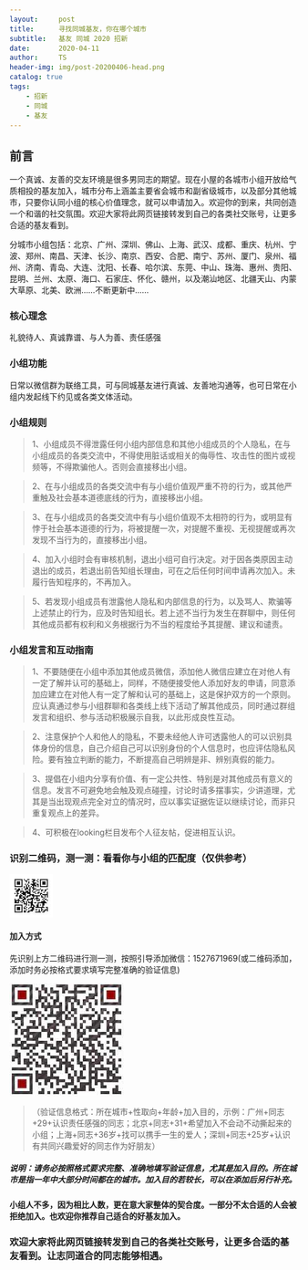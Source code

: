 ```yaml
---
layout:     post
title:      寻找同城基友，你在哪个城市
subtitle:   基友 同城 2020 招新
date:       2020-04-11
author:     TS
header-img: img/post-20200406-head.png
catalog: true
tags:
    - 招新
    - 同城
    - 基友
---
```


## 前言

一个真诚、友善的交友环境是很多男同志的期望。现在小屋的各城市小组开放给气质相投的基友加入，城市分布上涵盖主要省会城市和副省级城市，以及部分其他城市，只要你认同小组的核心价值理念，就可以申请加入。欢迎你的到来，共同创造一个和谐的社交氛围。欢迎大家将此网页链接转发到自己的各类社交账号，让更多合适的基友看到。

分城市小组包括：北京、广州、深圳、佛山、上海、武汉、成都、重庆、杭州、宁波、郑州、南昌、天津、长沙、南京、西安、合肥、南宁、苏州、厦门、泉州、福州、济南、青岛、大连、沈阳、长春、哈尔滨、东莞、中山、珠海、惠州、贵阳、昆明、兰州、太原、海口、石家庄、怀化、赣州，以及潮汕地区、北疆天山、内蒙大草原、北美、欧洲……不断更新中……


### 核心理念

礼貌待人、真诚靠谱、与人为善、责任感强


### 小组功能

日常以微信群为联络工具，可与同城基友进行真诚、友善地沟通等，也可日常在小组内发起线下约见或各类文体活动。


### 小组规则

> 1、小组成员不得泄露任何小组内部信息和其他小组成员的个人隐私，在与小组成员的各类交流中，不得使用脏话或相关的侮辱性、攻击性的图片或视频等，不得欺骗他人。否则会直接移出小组。

> 2、在与小组成员的各类交流中有与小组价值观严重不符的行为，或其他严重触及社会基本道德底线的行为，直接移出小组。

> 3、在与小组成员的各类交流中有与小组价值观不太相符的行为，或明显有悖于社会基本道德的行为，将被提醒一次，对提醒不重视、无视提醒或再次发现不当行为的，直接移出小组。

> 4、加入小组时会有审核机制，退出小组可自行决定。对于因各类原因主动退出的成员，若退出前告知组长理由，可在之后任何时间申请再次加入。未履行告知程序的，不再加入。

> 5、若发现小组成员有泄露他人隐私和内部信息的行为，以及骂人、欺骗等上述禁止的行为，应及时告知组长。若上述不当行为发生在群聊中，则任何其他成员都有权利和义务根据行为不当的程度给予其提醒、建议和谴责。

### 小组发言和互动指南

> 1、不要随便在小组中添加其他成员微信，添加他人微信应建立在对他人有一定了解并认可的基础上，同样，不随便接受他人添加好友的申请，同意添加应建立在对他人有一定了解和认可的基础上，这是保护双方的一个原则。应认真通过参与小组群聊和各类线上线下活动了解其他成员，同时通过群组发言和组织、参与活动积极展示自我，以此形成良性互动。

> 2、注意保护个人和他人的隐私，不要未经他人许可透露他人的可以识别具体身份的信息，自己介绍自己可以识别身份的个人信息时，也应评估隐私风险。要有独立判断的能力，不断提高自己明辨是非、辨别真假的能力。

> 3、提倡在小组内分享有价值、有一定公共性、特别是对其他成员有意义的信息。发言不可避免地会触及观点碰撞，讨论时请多摆事实，少讲道理，尤其是当出现观点完全对立的情况时，应以事实证据佐证以继续讨论，而非只重复观点上的差异。

> 4、可积极在looking栏目发布个人征友帖，促进相互认识。


### 识别二维码，测一测：看看你与小组的匹配度（仅供参考）
![avatar](/img/qrccode.jpg)


#### 加入方式
先识别上方二维码进行测一测，按照引导添加微信：1527671969(或二维码添加，添加时务必按格式要求填写完整准确的验证信息)

![avatar](/img/qcode.jpeg)

>（验证信息格式：所在城市+性取向+年龄+加入目的，示例：广州+同志+29+认识责任感强的同志；北京+同志+31+希望加入不会动不动撕起来的小组；上海+同志+36岁+找可以携手一生的爱人；深圳+同志+25岁+认识有共同兴趣爱好的同志作为好朋友）


##### 说明：请务必按照格式要求完整、准确地填写验证信息，尤其是加入目的。所在城市是指一年中大部分时间都在的城市。加入目的若较长，可以在添加后另行补充。

#### 小组人不多，因为相比人数，更在意大家整体的契合度。一部分不太合适的人会被拒绝加入。也欢迎你推荐自己适合的好基友加入。
### 欢迎大家将此网页链接转发到自己的各类社交账号，让更多合适的基友看到。让志同道合的同志能够相遇。

